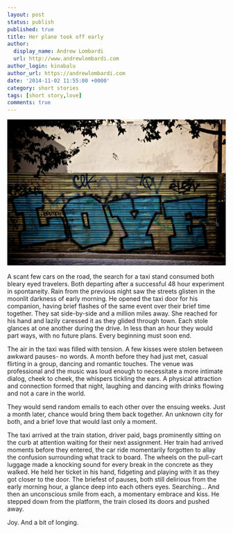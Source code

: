 ```yaml
---
layout: post
status: publish
published: true
title: Her plane took off early
author:
  display_name: Andrew Lombardi
  url: http://www.andrewlombardi.com
author_login: kinabalu
author_url: https://andrewlombardi.com
date: '2014-11-02 11:55:00 +0000'
category: short stories
tags: [short story,love]
comments: true
---
```


![Love Graffiti](love-graffiti.jpg)

A scant few cars on the road, the search for a taxi stand consumed both bleary eyed travelers.  Both departing after a successful 48 hour experiment in spontaneity.  Rain from the previous night saw the streets glisten in the moonlit darkness of early morning.  He opened the taxi door for his companion, having brief flashes of the same event over their brief time together.  They sat side-by-side and a million miles away.  She reached for his hand and lazily caressed it as they glided through town.  Each stole glances at one another during the drive.  In less than an hour they would part ways, with no future plans.  Every beginning must soon end.
<!--more-->
The air in the taxi was filled with tension.  A few kisses were stolen between awkward pauses- no words.  A month before they had just met, casual flirting in a group, dancing and romantic touches.  The venue was professional and the music was loud enough to necessitate a more intimate dialog, cheek to cheek, the whispers tickling the ears.  A physical attraction and connection formed that night, laughing and dancing with drinks flowing and not a care in the world.  

They would send random emails to each other over the ensuing weeks.  Just a month later, chance would bring them back together.  An unknown city for both, and a brief love that would last only a moment.

The taxi arrived at the train station, driver paid, bags prominently sitting on the curb at attention waiting for their next assignment.  Her train had arrived moments before they entered, the car ride momentarily forgotten to allay the confusion surrounding what track to board.  The wheels on the pull-cart luggage made a knocking sound for every break in the concrete as they walked.  He held her ticket in his hand, fidgeting and playing with it as they got closer to the door.  The briefest of pauses, both still delirious from the early morning hour, a glance deep into each others eyes.  Searching...  And then an unconscious smile from each, a momentary embrace and kiss.  He stepped down from the platform, the train closed its doors and pushed away.

Joy.  And a bit of longing.